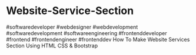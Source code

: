 # Website-Service-Section
#softwaredeveloper #webdesigner #webdevelopment #softwaredevelopment #softwareengineering #frontenddeveloper #frontend #frontendengineer #frontenddev 
How To Make Website Services Section Using HTML CSS & Bootstrap 































